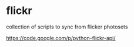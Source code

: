 flickr
======

collection of scripts to sync from flicker photosets

https://code.google.com/p/python-flickr-api/
